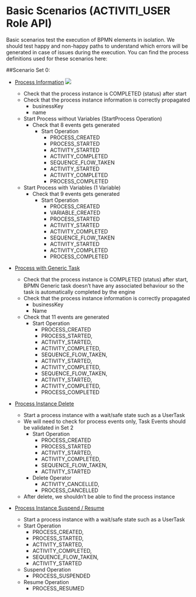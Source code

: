 # Basic Scenarios (ACTIVITI_USER Role API) 

Basic scenarios test the execution of BPMN elements in isolation. We should test happy and non-happy paths to understand which errors will be generated in case of issues during the execution. You can find the process definitions used for these scenarios here:

##Scenario Set 0: 
- [Process Information](https://github.com/salaboy/bpmn-scenarios/blob/master/processes/Process%20Information.bpmn20.xml) 
![](../.gitbook/assets/process-information.png)
  - Check that the process instance is COMPLETED (status) after start
  - Check that the process instance information is correctly propagated
    - businessKey
    - name
  - Start Process without Variables (StartProcess Operation)
    - Check that 8 events gets generated
      - Start Operation
        - PROCESS_CREATED
        - PROCESS_STARTED
        - ACTIVITY_STARTED
        - ACTIVITY_COMPLETED
        - SEQUENCE_FLOW_TAKEN
        - ACTIVITY_STARTED
        - ACTIVITY_COMPLETED
        - PROCESS_COMPLETED
  - Start Process with Variables (1 Variable)
    - Check that 9 events gets generated
      - Start Operation
        - PROCESS_CREATED
        - VARIABLE_CREATED
        - PROCESS_STARTED
        - ACTIVITY_STARTED
        - ACTIVITY_COMPLETED
        - SEQUENCE_FLOW_TAKEN
        - ACTIVITY_STARTED
        - ACTIVITY_COMPLETED
        - PROCESS_COMPLETED

- [Process with Generic Task](https://github.com/salaboy/bpmn-scenarios/blob/master/processes/Process%20with%20Generic%20%20BPMN%20Task.bpmn20.xml) 
  - Check that the process instance is COMPLETED (status) after start, BPMN Generic task doesn’t have any associated behaviour so the task is automatically completed by the engine
  - Check that the process instance information is correctly propagated
    - businessKey
    - Name
  - Check that 11 events are generated
    - Start Operation
      - PROCESS_CREATED
      - PROCESS_STARTED,
      - ACTIVITY_STARTED,
      - ACTIVITY_COMPLETED,
      - SEQUENCE_FLOW_TAKEN,
      - ACTIVITY_STARTED,
      - ACTIVITY_COMPLETED,
      - SEQUENCE_FLOW_TAKEN,
      - ACTIVITY_STARTED,
      - ACTIVITY_COMPLETED,
      - PROCESS_COMPLETED
- [Process Instance Delete](https://github.com/salaboy/bpmn-scenarios/blob/master/processes/UserTask%20with%20no%20User%20or%20Group%20Assignment.bpmn20.xml)
  - Start a process instance with a wait/safe state such as a UserTask
  - We will need to check for process events only, Task Events should be validated in Set 2
    - Start Operation
      - PROCESS_CREATED
      - PROCESS_STARTED
      - ACTIVITY_STARTED,
      - ACTIVITY_COMPLETED,
      - SEQUENCE_FLOW_TAKEN,
      - ACTIVITY_STARTED
    - Delete Operator
      - ACTIVITY_CANCELLED,
      - PROCESS_CANCELLED
  - After delete, we shouldn’t be able to find the process instance

- [Process Instance Suspend / Resume](https://github.com/salaboy/bpmn-scenarios/blob/master/processes/UserTask%20with%20no%20User%20or%20Group%20Assignment.bpmn20.xml) 
  - Start a process instance with a wait/safe state such as a UserTask
  - Start Operation
    - PROCESS_CREATED,
    - PROCESS_STARTED,
    - ACTIVITY_STARTED,
    - ACTIVITY_COMPLETED,
    - SEQUENCE_FLOW_TAKEN,
    - ACTIVITY_STARTED
  - Suspend Operation    
    - PROCESS_SUSPENDED
  - Resume Operation
    - PROCESS_RESUMED
